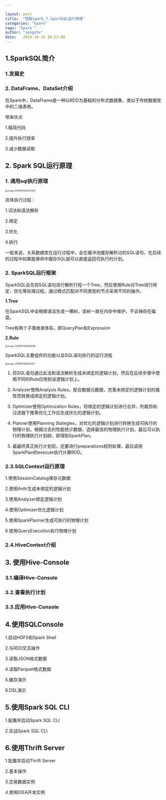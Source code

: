 ```yaml
---

layout: post
title:  "图解spark_7.SparkSQL运行原理"
categories: "Spark"
tags: "Spark "
author: "songzhx"
date:   2019-10-10 16:22:00 
---
```


## 1.SparkSQL简介

### 1.发展史

### 2. DataFrame、DataSet介绍

​	在Spark中，DataFrame是一种以RDD为基础的分布式数据集，类似于传统数据库中的二维表格。

带来优点

1.精简代码

2.提升执行效率

3.减少数据读取



## 2. Spark SQL运行原理

### 1. 通用sql执行原理

<img src="https://tva1.sinaimg.cn/large/006y8mN6gy1g7t74lm0uaj30s20bu78o.jpg" alt="image-20191010164253241" style="zoom:50%;" />



具体执行过程：

1.词法和语法解析

2.绑定

3.优化

4.执行

​	一般来说，关系数据库在运行过程中，会在缓冲池缓存解析过的SQL语句，在后续的过程中如果能够命中缓存SQL就可以直接返回可执行的计划。





### 2. SparkSQL运行框架

SparkSQL会先将SQL语句进行解析行程一个Tree，然后使用Rule对Tree进行绑定、优化等处理过程，通过模式匹配对不同类型的节点采用不同的操作。



**1.Tree**

在SparkSQL中会根据语法生成一棵树，该树一直在内存中维护，不会保存在磁盘。

Tree有两个子类继承体系，即QueryPlan和Expression



**2.Rule**

<img src="https://tva1.sinaimg.cn/large/006y8mN6gy1g7uf8dmgvxj30te0e6q80.jpg" alt="image-20191011180846240" style="zoom:50%;" />



SparkSQL主要组件的功能以及SQL语句执行的运行流程

<img src="https://tva1.sinaimg.cn/large/006y8mN6gy1g7ufag3juhj30xa0bsdlu.jpg" alt="image-20191011181043337" style="zoom:50%;" />

1. 将SQL语句通过此法和语法解析生成未绑定的逻辑计划，然后在后续步骤中使用不同的Rule应用到该逻辑计划上。

2. Analyzer使用Analysis Rules，配合数据元数据，完善未绑定的逻辑计划的属性而转换成绑定的逻辑计划。

3. Optimizer使用Optimization Rules，将绑定的逻辑计划进行合并、列裁剪和过滤器下推等优化工作后生成优化的逻辑计划。

4. Planner使用Planning Stategies，对优化的逻辑计划进行转换生成可执行的物理计划。根据过去的性能统计数据，选择最佳的物理执行计划，最后可以执行的物理执行计划树，即得到SparkPlan。

5. 最最终真正执行计划前，还要进行preparations规则处理，最后调用SparkPlan的execute执行计算RDD。

   

### 2.3.SQLContext运行原理

1.使用SessionCatalog保存元数据



2.使用Antlr生成未绑定的逻辑计划



3.使用Analyzer绑定逻辑计划



4.使用Optimizer优化逻辑计划



5.使用SparkPlanner生成可执行的物理计划



6.使用QueryExecution执行物理计划



### 2.4.HiveContext介绍



## 3. 使用Hive-Console

### 3.1.编译Hive-Console



### 3.2.查看执行计划



### 3.3.应用Hive-Console





## 4.使用SQLConsole

1.启动HDFS和Spark Shell

2.与RDD交互操作

3.读取JSON格式数据

4.读取Parquet格式数据

5.缓存演示

6.DSL演示



## 5.使用Spark SQL CLI

1.配置并启动Spark SQL CLI

2.实战Spark SQL CLI



## 6.使用Thrift Server

1.配置并启动Thrift Server

2.基本操作

3.交易数据实例

4.使用IDEA开发实例




